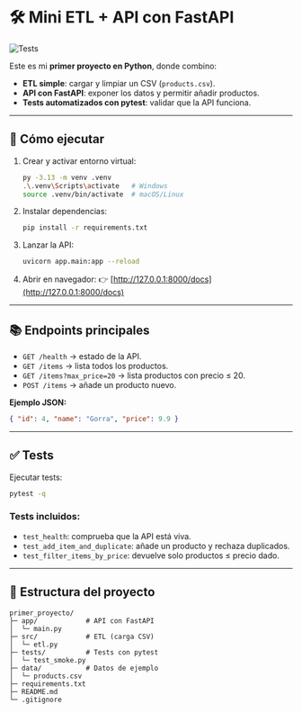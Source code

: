 # 🛠️ Mini ETL + API con FastAPI
![Tests](https://github.com/lidiadeveloper/mini-etl-api/actions/workflows/tests.yml/badge.svg)

Este es mi **primer proyecto en Python**, donde combino:
- **ETL simple**: cargar y limpiar un CSV (`products.csv`).
- **API con FastAPI**: exponer los datos y permitir añadir productos.
- **Tests automatizados con pytest**: validar que la API funciona.

---

## 🚀 Cómo ejecutar

1. Crear y activar entorno virtual:
   ```bash
   py -3.13 -m venv .venv
   .\.venv\Scripts\activate   # Windows
   source .venv/bin/activate  # macOS/Linux
   ```

2. Instalar dependencias:
   ```bash
   pip install -r requirements.txt
   ```

3. Lanzar la API:
   ```bash
   uvicorn app.main:app --reload
   ```

4. Abrir en navegador:
   👉 [http://127.0.0.1:8000/docs](http://127.0.0.1:8000/docs)

---

## 📚 Endpoints principales

- `GET /health` → estado de la API.  
- `GET /items` → lista todos los productos.  
- `GET /items?max_price=20` → lista productos con precio ≤ 20.  
- `POST /items` → añade un producto nuevo.  

**Ejemplo JSON:**
```json
{ "id": 4, "name": "Gorra", "price": 9.9 }
```

---

## ✅ Tests

Ejecutar tests:
```bash
pytest -q
```

### Tests incluidos:
- `test_health`: comprueba que la API está viva.  
- `test_add_item_and_duplicate`: añade un producto y rechaza duplicados.  
- `test_filter_items_by_price`: devuelve solo productos ≤ precio dado.  

---

## 📂 Estructura del proyecto
```
primer_proyecto/
├─ app/            # API con FastAPI
│  └─ main.py
├─ src/            # ETL (carga CSV)
│  └─ etl.py
├─ tests/          # Tests con pytest
│  └─ test_smoke.py
├─ data/           # Datos de ejemplo
│  └─ products.csv
├─ requirements.txt
├─ README.md
└─ .gitignore
```
